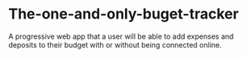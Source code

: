 # The-one-and-only-buget-tracker
A progressive web app that a user will be able to add expenses and deposits to their budget with or without being connected online.
